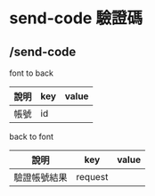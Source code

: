 # send-code 驗證碼
## /send-code
font to back

| 說明 | key | value |
| ---- | --- | ----- |
| 帳號 | id  |       |

back to font

| 說明         | key     | value |
| ------------ | ------- | ----- |
| 驗證帳號結果 | request |       |


